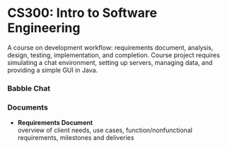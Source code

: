 # CS300: Intro to Software Engineering
A course on development workflow: requirements document, analysis, design, testing, implementation, and completion. 
Course project requires simulating a chat environment, setting up servers, managing data, and providing a simple GUI in Java.

### Babble Chat

### Documents
* **Requirements Document**  
overview of client needs, use cases, function/nonfunctional requirements, milestones and deliveries

